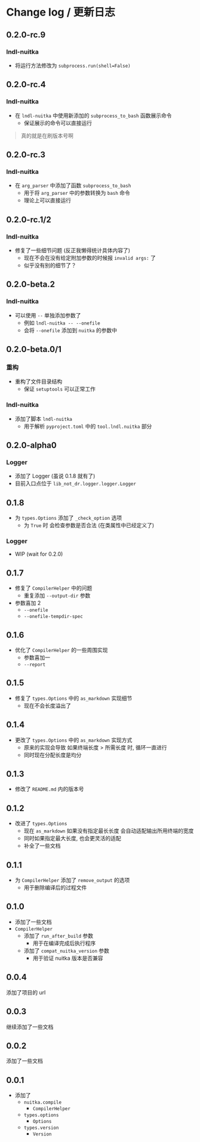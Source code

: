 # Change log / 更新日志

## 0.2.0-rc.9

### lndl-nuitka

- 将运行方法修改为 `subprocess.run(shell=False)`

## 0.2.0-rc.4

### lndl-nuitka

- 在 `lndl-nuitka` 中使用新添加的 `subprocess_to_bash` 函数展示命令
  - 保证展示的命令可以直接运行

> 真的就是在刷版本号啊

## 0.2.0-rc.3

### lndl-nuitka

- 在 `arg_parser` 中添加了函数 `subprocess_to_bash`
  - 用于将 `arg_parser` 中的参数转换为 `bash` 命令
  - 理论上可以直接运行

## 0.2.0-rc.1/2

### lndl-nuitka

- 修复了一些细节问题 (反正我懒得统计具体内容了)
  - 现在不会在没有给定附加参数的时候报 `invalid args:` 了
  - 似乎没有别的细节了？

## 0.2.0-beta.2

### lndl-nuitka

- 可以使用 `--` 单独添加参数了
  - 例如 `lndl-nuitka -- --onefile`
  - 会将 `--onefile` 添加到 `nuitka` 的参数中

## 0.2.0-beta.0/1

### 重构

- 重构了文件目录结构
  - 保证 `setuptools` 可以正常工作

### lndl-nuitka

- 添加了脚本 `lndl-nuitka`
  - 用于解析 `pyproject.toml` 中的 `tool.lndl.nuitka` 部分

## 0.2.0-alpha0

### Logger

- 添加了 Logger (虽说 0.1.8 就有了)
- 目前入口点位于 `lib_not_dr.logger.logger.Logger`

## 0.1.8

- 为 `types.Options` 添加了 `_check_option` 选项
  - 为 `True` 时 会检查参数是否合法 (在类属性中已经定义了)

### Logger

- WIP (wait for 0.2.0)

## 0.1.7

- 修复了 `CompilerHelper` 中的问题
  - 重复添加 `--output-dir` 参数
- 参数喜加 2
  - `--onefile`
  - `--onefile-tempdir-spec`

## 0.1.6

- 优化了 `CompilerHelper` 的一些周围实现
  - 参数喜加一
   - `--report`

## 0.1.5

- 修复了 `types.Options` 中的 `as_markdown` 实现细节
  - 现在不会长度溢出了

## 0.1.4

- 更改了 `types.Options` 中的 `as_markdown` 实现方式
  - 原来的实现会导致 如果终端长度 > 所需长度 时, 循环一直进行
  - 同时现在分配长度是均分

## 0.1.3

- 修改了 `README.md` 内的版本号

## 0.1.2

- 改进了 `types.Options`
  - 现在 `as_markdown` 如果没有指定最长长度 会自动适配输出所用终端的宽度
  - 同时如果指定最大长度, 也会更灵活的适配
  - 补全了一些文档

## 0.1.1

- 为 `CompilerHelper` 添加了 `remove_output` 的选项
  - 用于删除编译后的过程文件

## 0.1.0

- 添加了一些文档
- `CompilerHelper`
  - 添加了 `run_after_build` 参数
    - 用于在编译完成后执行程序
  - 添加了 `compat_nuitka_version` 参数
    - 用于验证 nuitka 版本是否兼容

## 0.0.4

添加了项目的 url

## 0.0.3

继续添加了一些文档

## 0.0.2

添加了一些文档

## 0.0.1

- 添加了
  - `nuitka.compile`
    - `CompilerHelper`
  - `types.options`
    - `Options`
  - `types.version`
    - `Version`
